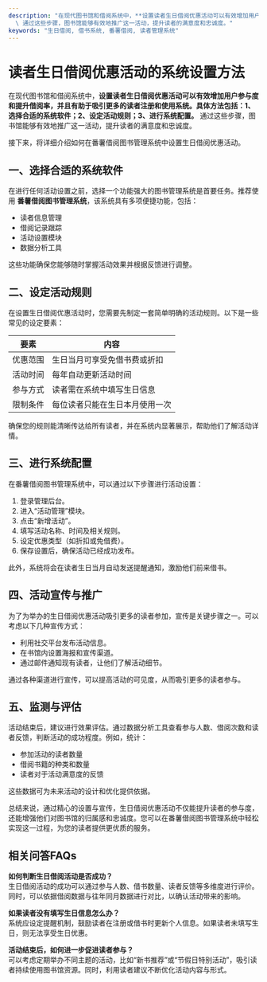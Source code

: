 ```yaml
---
description: "在现代图书馆和借阅系统中，**设置读者生日借阅优惠活动可以有效增加用户参与度和提升借阅率，并且有助于吸引更多的读者注册和使用系统。具体方法包括：1、选择合适的系统软件；2、设定活动规则；3、进行系统配置。**\
  \ 通过这些步骤，图书馆能够有效地推广这一活动，提升读者的满意度和忠诚度。"
keywords: "生日借阅, 借书系统, 番薯借阅, 读者管理系统"
---
```

# 读者生日借阅优惠活动的系统设置方法

在现代图书馆和借阅系统中，**设置读者生日借阅优惠活动可以有效增加用户参与度和提升借阅率，并且有助于吸引更多的读者注册和使用系统。具体方法包括：1、选择合适的系统软件；2、设定活动规则；3、进行系统配置。** 通过这些步骤，图书馆能够有效地推广这一活动，提升读者的满意度和忠诚度。

接下来，将详细介绍如何在番薯借阅图书管理系统中设置生日借阅优惠活动。

## 一、选择合适的系统软件

在进行任何活动设置之前，选择一个功能强大的图书管理系统是首要任务。推荐使用 **番薯借阅图书管理系统**，该系统具有多项便捷功能，包括：

- 读者信息管理
- 借阅记录跟踪
- 活动设置模块
- 数据分析工具

这些功能确保您能够随时掌握活动效果并根据反馈进行调整。

## 二、设定活动规则

在设置生日借阅优惠活动时，您需要先制定一套简单明确的活动规则。以下是一些常见的设定要素：

| 要素      | 内容                          |
|-----------|------------------------------|
| 优惠范围  | 生日当月可享受免借书费或折扣   |
| 活动时间  | 每年自动更新活动时间         |
| 参与方式  | 读者需在系统中填写生日信息     |
| 限制条件  | 每位读者只能在生日本月使用一次 |

确保您的规则能清晰传达给所有读者，并在系统内显著展示，帮助他们了解活动详情。

## 三、进行系统配置

在番薯借阅图书管理系统中，可以通过以下步骤进行活动设置：

1. 登录管理后台。
2. 进入“活动管理”模块。
3. 点击“新增活动”。
4. 填写活动名称、时间及相关规则。
5. 设定优惠类型（如折扣或免借费）。
6. 保存设置后，确保活动已经成功发布。

此外，系统将会在读者生日当月自动发送提醒通知，激励他们前来借书。

## 四、活动宣传与推广

为了为举办的生日借阅优惠活动吸引更多的读者参加，宣传是关键步骤之一。可以考虑以下几种宣传方式：

- 利用社交平台发布活动信息。
- 在书馆内设置海报和宣传渠道。
- 通过邮件通知现有读者，让他们了解活动细节。

通过各种渠道进行宣传，可以提高活动的可见度，从而吸引更多的读者参与。

## 五、监测与评估

活动结束后，建议进行效果评估。通过数据分析工具查看参与人数、借阅次数和读者反馈，判断活动的成功程度。例如，统计：

- 参加活动的读者数量
- 借阅书籍的种类和数量
- 读者对于活动满意度的反馈

这些数据可为未来活动的设计和优化提供依据。

总结来说，通过精心的设置与宣传，生日借阅优惠活动不仅能提升读者的参与度，还能增强他们对图书馆的归属感和忠诚度。您可以在番薯借阅图书管理系统中轻松实现这一过程，为您的读者提供更优质的服务。

## 相关问答FAQs

**如何判断生日借阅活动是否成功？**  
生日借阅活动的成功可以通过参与人数、借书数量、读者反馈等多维度进行评价。同时，可以依据借阅数据与往年同月数据进行对比，以确认活动带来的影响。

**如果读者没有填写生日信息怎么办？**  
系统应设定提醒机制，鼓励读者在注册或借书时更新个人信息。如果读者未填写生日，则无法享受生日优惠。

**活动结束后，如何进一步促进读者参与？**  
可以考虑定期举办不同主题的活动，比如“新书推荐”或“节假日特别活动”，吸引读者持续使用图书馆资源。同时，利用读者建议不断优化活动内容与形式。
